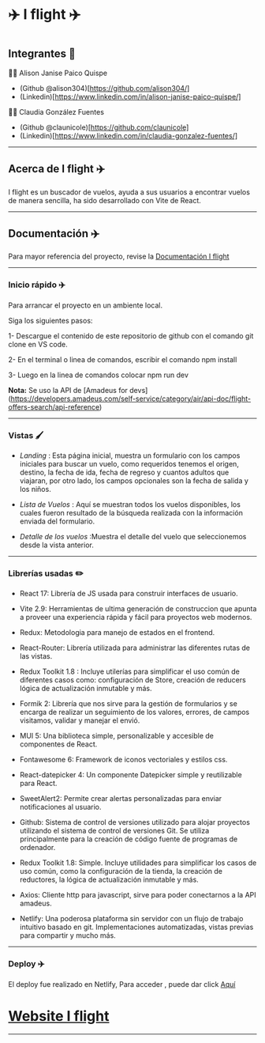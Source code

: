 <h1> ✈️ I flight ✈️ <h1>


## Integrantes 🎏

👩‍✈️ Alison Janise Paico Quispe
- (Github @alison304)[https://github.com/alison304/]
- (Linkedin)[https://www.linkedin.com/in/alison-janise-paico-quispe/]

👩‍✈️ Claudia González Fuentes 
- (Github @claunicole)[https://github.com/claunicole]
- (Linkedin)[https://www.linkedin.com/in/claudia-gonzalez-fuentes/]

---

## Acerca de I flight ✈️

I flight es un buscador de vuelos, ayuda a sus usuarios a encontrar vuelos de manera sencilla, ha sido desarrollado con Vite de React.

---

## Documentación ✈️

Para mayor referencia del proyecto, revise la [Documentación I flight]()

---
### Inicio rápido ✈️

Para arrancar el proyecto en un ambiente local.

Siga los siguientes pasos:

1- Descargue el contenido de este repositorio de github con el comando git clone en VS code.

2- En el terminal o linea de comandos, escribir el comando npm install

3- Luego en la linea de comandos colocar npm run dev

**Nota:**
Se uso la API de [Amadeus for devs] (https://developers.amadeus.com/self-service/category/air/api-doc/flight-offers-search/api-reference)

---

### Vistas 🖌️

-   *Landing* : Esta página inicial, muestra un formulario con los campos iniciales para buscar un vuelo, como requeridos tenemos el origen, destino, la fecha de ida, fecha de regreso y cuantos adultos que viajaran, por otro lado, los campos opcionales son la fecha de salida y los niños.
    
-   *Lista de Vuelos* : Aquí se muestran todos los vuelos disponibles, los cuales fueron resultado de la búsqueda realizada con la información enviada del formulario.
    
-   *Detalle de los vuelos* :Muestra el detalle del vuelo que seleccionemos desde la vista anterior. 

---

### Librerías usadas ✏️

- React 17: Librería de JS usada para construir interfaces de usuario.

- Vite 2.9: Herramientas de ultima generación de construccion que apunta a proveer una experiencia rápida y fácil para proyectos web modernos. 

- Redux:  Metodologia para manejo de estados en el frontend.

- React-Router: Librería utilizada para administrar las diferentes rutas de las vistas.

- Redux Toolkit 1.8 : Incluye utilerías para simplificar el uso común de diferentes casos como: configuración de Store, creación de reducers lógica de actualización inmutable y más.

- Formik 2: Librería que nos sirve para la gestión de formularios y se encarga de realizar un seguimiento de los valores, errores, de campos visitamos, validar y manejar el envió.

- MUI 5: Una biblioteca simple, personalizable y accesible de componentes de React.

- Fontawesome 6: Framework de iconos vectoriales y estilos css.

- React-datepicker 4: Un componente Datepicker simple y reutilizable para React.

- SweetAlert2: Permite crear alertas personalizadas para enviar notificaciones al usuario.

- Github: Sistema de control de versiones utilizado para alojar proyectos utilizando el sistema de control de versiones Git. Se utiliza principalmente para la creación de código fuente de programas de ordenador. 

- Redux Toolkit 1.8: Simple. Incluye utilidades para simplificar los casos de uso común, como la configuración de la tienda, la creación de reductores, la lógica de actualización inmutable y más.
- Axios: Cliente http para javascript, sirve para poder conectarnos a la API amadeus.

- Netlify: Una poderosa plataforma sin servidor con un flujo de trabajo intuitivo basado en git. Implementaciones automatizadas, vistas previas para compartir y mucho más.

---

### Deploy ✈️

El deploy fue realizado en Netlify, Para acceder , puede dar click [Aquí](https://keen-kitsune-30b2f1.netlify.app)

# [Website I flight](https://keen-kitsune-30b2f1.netlify.app)

---
